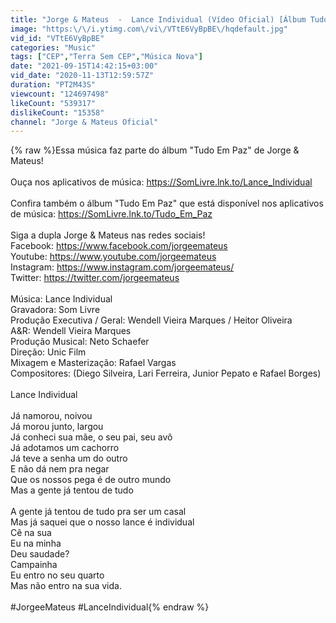 ```yaml
---
title: "Jorge & Mateus  -  Lance Individual (Vídeo Oficial) [Álbum Tudo Em Paz]"
image: "https:\/\/i.ytimg.com\/vi\/VTtE6VyBpBE\/hqdefault.jpg"
vid_id: "VTtE6VyBpBE"
categories: "Music"
tags: ["CEP","Terra Sem CEP","Música Nova"]
date: "2021-09-15T14:42:15+03:00"
vid_date: "2020-11-13T12:59:57Z"
duration: "PT2M43S"
viewcount: "124697498"
likeCount: "539317"
dislikeCount: "15358"
channel: "Jorge & Mateus Oficial"
---
```

{% raw %}Essa música faz parte do álbum &quot;Tudo Em Paz&quot; de Jorge &amp; Mateus! <br /><br />Ouça nos aplicativos de música: <a rel="nofollow" target="blank" href="https://SomLivre.lnk.to/Lance_Individual">https://SomLivre.lnk.to/Lance_Individual</a><br /><br />Confira também o álbum &quot;Tudo Em Paz&quot; que está disponível nos aplicativos de música: <a rel="nofollow" target="blank" href="https://SomLivre.lnk.to/Tudo_Em_Paz">https://SomLivre.lnk.to/Tudo_Em_Paz</a><br /><br />Siga a dupla Jorge &amp; Mateus nas redes sociais!<br />Facebook: <a rel="nofollow" target="blank" href="https://www.facebook.com/jorgeemateus">https://www.facebook.com/jorgeemateus</a><br />Youtube: <a rel="nofollow" target="blank" href="https://www.youtube.com/jorgeemateus">https://www.youtube.com/jorgeemateus</a><br />Instagram: <a rel="nofollow" target="blank" href="https://www.instagram.com/jorgeemateus/">https://www.instagram.com/jorgeemateus/</a><br />Twitter: <a rel="nofollow" target="blank" href="https://twitter.com/jorgeemateus">https://twitter.com/jorgeemateus</a><br /><br />Música: Lance Individual <br />Gravadora: Som Livre<br />Produção Executiva / Geral: Wendell Vieira Marques / Heitor Oliveira<br />A&amp;R: Wendell Vieira Marques<br />Produção Musical: Neto Schaefer <br />Direção: Unic Film <br />Mixagem e Masterização: Rafael Vargas<br />Compositores: (Diego Silveira, Lari Ferreira, Junior Pepato e Rafael Borges)<br /><br />Lance Individual<br /><br />Já namorou, noivou <br />Já morou junto, largou<br />Já conheci sua mãe, o seu pai, seu avô <br />Já adotamos um cachorro<br />Já teve a senha um do outro <br />E não dá nem pra negar<br />Que os nossos pega é de outro mundo <br />Mas a gente já tentou de tudo <br /><br />A gente já tentou de tudo pra ser um casal <br />Mas já saquei que o nosso lance é individual <br />Cê na sua <br />Eu na minha <br />Deu saudade? <br />Campainha <br />Eu entro no seu quarto<br />Mas não entro na sua vida.<br /><br />#JorgeeMateus #LanceIndividual{% endraw %}
